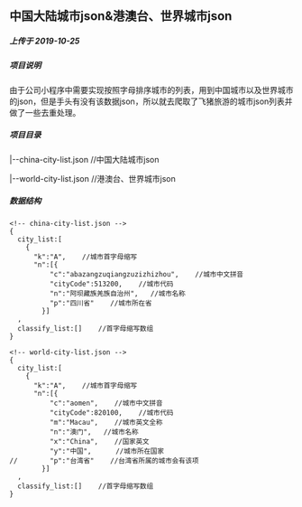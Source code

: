 ## 中国大陆城市json&港澳台、世界城市json

##### 上传于 2019-10-25

##### 项目说明
由于公司小程序中需要实现按照字母排序城市的列表，用到中国城市以及世界城市的json，但是手头有没有该数据json，所以就去爬取了飞猪旅游的城市json列表并做了一些去重处理。

##### 项目目录
|--china-city-list.json   //中国大陆城市json

|--world-city-list.json   //港澳台、世界城市json

##### 数据结构
```
<!-- china-city-list.json -->
{
  city_list:[
    {
      "k":"A",    //城市首字母缩写
      "n":[{
          "c":"abazangzuqiangzuzizhizhou",    //城市中文拼音
          "cityCode":513200,    //城市代码
          "n":"阿坝藏族羌族自治州",   //城市名称
          "p":"四川省"    //城市所在省
        }]
  ,
  classify_list:[]    //首字母缩写数组
}

<!-- world-city-list.json -->
{
  city_list:[
    {
      "k":"A",    //城市首字母缩写
      "n":[{
          "c":"aomen",    //城市中文拼音
          "cityCode":820100,    //城市代码
          "m":"Macau",    //城市英文全称
          "n":"澳门",   //城市名称
          "x":"China",    //国家英文
          "y":"中国",      //城市所在国家
//        "p":"台湾省"    //台湾省所属的城市会有该项
        }]
  ,
  classify_list:[]    //首字母缩写数组
}
```
